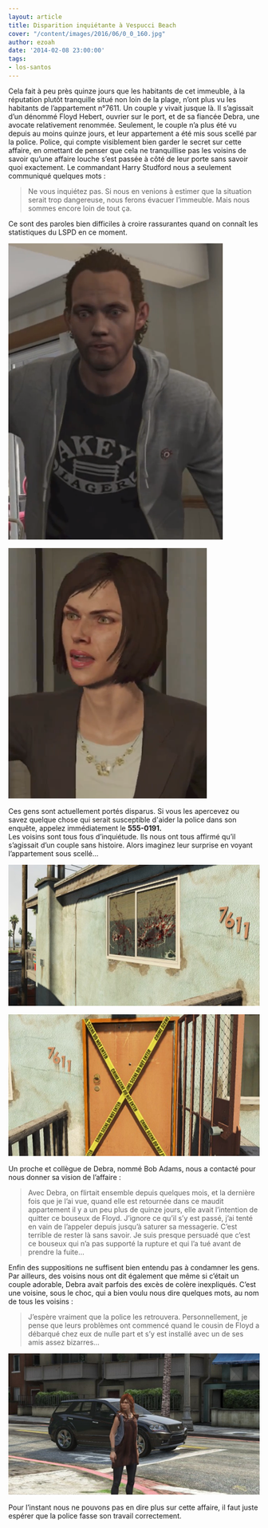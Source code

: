 ```yaml
---
layout: article
title: Disparition inquiétante à Vespucci Beach
cover: "/content/images/2016/06/0_0_160.jpg"
author: ezoah
date: '2014-02-08 23:00:00'
tags:
- los-santos
---
```


Cela fait à peu près quinze jours que les habitants de cet immeuble, à la réputation plutôt tranquille situé non loin de la plage, n’ont plus vu les habitants de l’appartement n°7611. Un couple y vivait jusque là. Il s’agissait d’un dénommé Floyd Hebert, ouvrier sur le port, et de sa fiancée Debra, une avocate relativement renommée. Seulement, le couple n’a plus été vu depuis au moins quinze jours, et leur appartement a été mis sous scellé par la police. Police, qui compte visiblement bien garder le secret sur cette affaire, en omettant de penser que cela ne tranquillise pas les voisins de savoir qu’une affaire louche s’est passée à côté de leur porte sans savoir quoi exactement. Le commandant Harry Studford nous a seulement communiqué quelques mots :

> Ne vous inquiétez pas. Si nous en venions à estimer que la situation serait trop dangereuse, nous ferons évacuer l’immeuble. Mais nous sommes encore loin de tout ça.

Ce sont des paroles bien difficiles à croire rassurantes quand on connaît les statistiques du LSPD en ce moment.

![](  /content/images/2016/06/FloydHebert-GTA5.png)

![Floyd et Debra](  /content/images/2016/06/Debra-GTA5.png)

Ces gens sont actuellement portés disparus. Si vous les apercevez ou savez quelque chose qui serait susceptible d'aider la police dans son enquête, appelez immédiatement le **555-0191.**  
Les voisins sont tous fous d’inquiétude. Ils nous ont tous affirmé qu’il s’agissait d’un couple sans histoire. Alors imaginez leur surprise en voyant l’appartement sous scellé…

![](  /content/images/2016/06/0_0_161.jpg)

![L'appartement du couple](  /content/images/2016/06/0_0_162.jpg)

Un proche et collègue de Debra, nommé Bob Adams, nous a contacté pour nous donner sa vision de l’affaire :

> Avec Debra, on flirtait ensemble depuis quelques mois, et la dernière fois que je l’ai vue, quand elle est retournée dans ce maudit appartement il y a un peu plus de quinze jours, elle avait l’intention de quitter ce bouseux de Floyd. J’ignore ce qu’il s’y est passé, j’ai tenté en vain de l’appeler depuis jusqu’à saturer sa messagerie. C’est terrible de rester là sans savoir. Je suis presque persuadé que c’est ce bouseux qui n’a pas supporté la rupture et qui l’a tué avant de prendre la fuite…

Enfin des suppositions ne suffisent bien entendu pas à condamner les gens. Par ailleurs, des voisins nous ont dit également que même si c’était un couple adorable, Debra avait parfois des excès de colère inexpliqués. C’est une voisine, sous le choc, qui a bien voulu nous dire quelques mots, au nom de tous les voisins :

> J’espère vraiment que la police les retrouvera. Personnellement, je pense que leurs problèmes ont commencé quand le cousin de Floyd a débarqué chez eux de nulle part et s’y est installé avec un de ses amis assez bizarres…

![](  /content/images/2016/06/0_0_163.jpg)

Pour l’instant nous ne pouvons pas en dire plus sur cette affaire, il faut juste espérer que la police fasse son travail correctement.

<!--kg-card-end: markdown-->
